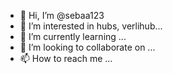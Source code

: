 - 👋 Hi, I’m @sebaa123
- 👀 I’m interested in hubs, verlihub...
- 🌱 I’m currently learning ...
- 💞️ I’m looking to collaborate on ...
- 📫 How to reach me ...

<!---
sebaa123/sebaa123 is a ✨ special ✨ repository because its `README.md` (this file) appears on your GitHub profile.
You can click the Preview link to take a look at your changes.
--->
